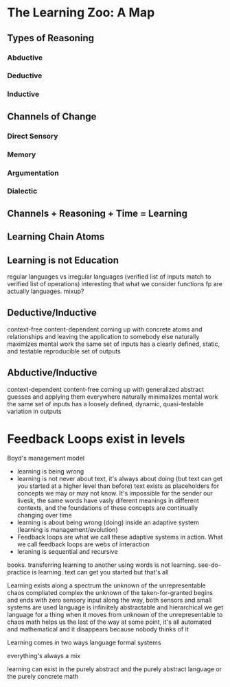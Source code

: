# The Learning Zoo: A Map


## Types of Reasoning

### Abductive

### Deductive

### Inductive

## Channels of Change

### Direct Sensory

### Memory

### Argumentation

### Dialectic

## Channels + Reasoning + Time = Learning


## Learning Chain Atoms

## Learning is not Education




regular languages vs irregular languages (verified list of inputs match to verified list of operations)
interesting that what we consider functions fp are actually languages. mixup?



## Deductive/Inductive
context-free
content-dependent
coming up with concrete atoms and relationships and leaving the application to somebody else
naturally maximizes mental work
the same set of inputs has a clearly defined, static, and testable reproducible set of outputs

## Abductive/Inductive
context-dependent
content-free
coming up with generalized abstract guesses and applying them everywhere
naturally minimalizes mental work
the same set of inputs has a loosely defined, dynamic, quasi-testable variation in outputs

# Feedback Loops exist in levels
Boyd's management model

- learning is being wrong
- learning is not never about text, it's always about doing (but text can get you started at a higher level than before)
text exists as placeholders for concepts we may or may not know. It's impossible for the sender our livesk, the same words have vasly diferent meanings in different contexts, and the foundations of these concepts are continually changing over time
- learning is about being wrong (doing) inside an adaptive system (learning is management/evolution)
- Feedback loops are what we call these adaptive systems in action. What we call feedback loops are webs of interaction
- leraning is sequential and recursive

books. transferring learning to another using words is not learning. see-do-practice is learning. text can get you started but that's all

Learning exists along a spectrum
the unknown of the unrepresentable
chaos
compliated
complex
the unknown of the taken-for-granted
begins and ends with zero sensory input
along the way, both sensors and small systems are used
language is infiniitely abstractable and hierarchical
we get language for a thing when it moves from unknown of the unrepresentable to chaos
math helps us the last of the way
at some point, it's all automated and mathematical and it disappears because nobody thinks of it

Learning comes in two ways
language
formal systems


everything's always a mix

learning can exist in the purely abstract and the purely abstract language or the purely concrete math




